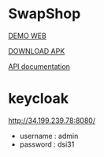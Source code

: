 # SwapShop

<a href="http://34.199.239.78">DEMO WEB</a>

<a href="http://34.199.239.78:1000">DOWNLOAD APK</a>

<a href="https://documenter.getpostman.com/view/5594301/2s9YRFVANr">API documentation</a>

# keycloak

<a href="http://34.199.239.78:8080/">http://34.199.239.78:8080/</a>

- username : admin
- password : dsi31
